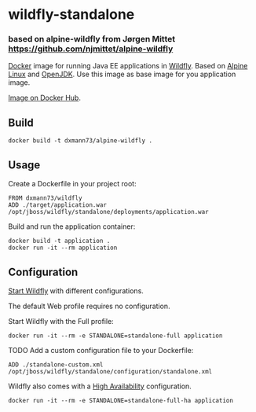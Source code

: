 wildfly-standalone
==================

### based on alpine-wildfly from Jørgen Mittet https://github.com/njmittet/alpine-wildfly
[Docker](https://www.docker.com/) image for running Java EE applications in [Wildfly](http://www.wildfly.org/). Based on [Alpine Linux](http://alpinelinux.org/) and [OpenJDK](http://openjdk.java.net/). Use this image as base image for you application image.

[Image on Docker Hub](https://hub.docker.com/r/dxmann73/alpine-wildfly/).


Build
--------
```
docker build -t dxmann73/alpine-wildfly .
```

Usage
--------

Create a Dockerfile in your project root:
~~~~
FROM dxmann73/wildfly
ADD ./target/application.war /opt/jboss/wildfly/standalone/deployments/application.war
~~~~

Build and run the application container:
~~~~
docker build -t application .
docker run -it --rm application
~~~~

Configuration
-------------
[Start Wildfly](https://docs.jboss.org/author/display/WFLY10/Getting+Started+Guide#GettingStartedGuid0e-StartingWildFly10) with different configurations.

The default Web profile requires no configuration.

Start Wildfly with the Full profile: 
~~~~
docker run -it --rm -e STANDALONE=standalone-full application  
~~~~

TODO Add a custom configuration file to your Dockerfile:
~~~~
ADD ./standalone-custom.xml /opt/jboss/wildfly/standalone/configuration/standalone.xml
~~~~

Wildfly also comes with a [High Availability](https://docs.jboss.org/author/display/WFLY10/High+Availability+Guide) configuration.
~~~~
docker run -it --rm -e STANDALONE=standalone-full-ha application  
~~~~
